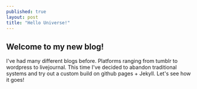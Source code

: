 ```yaml
---
published: true
layout: post
title: "Hello Universe!"
---
```


## Welcome to my new blog!
I've had many different blogs before. Platforms ranging from tumblr to wordpress to livejournal.
This time I've decided to abandon traditional systems and try out a custom build on github pages + Jekyll.
Let's see how it goes!
